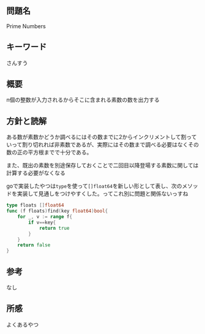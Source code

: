 ## 問題名
Prime Numbers
## キーワード
さんすう

## 概要
n個の整数が入力されるからそこに含まれる素数の数を出力する

## 方針と読解
ある数が素数かどうか調べるにはその数までに2からインクリメントして割っていって割り切れれば非素数であるが、実際にはその数まで調べる必要はなくその数の正の平方根までで十分である。

また、既出の素数を別途保存しておくことで二回目以降登場する素数に関しては計算する必要がなくなる

goで実装したやつは`type`を使って`[]float64`を新しい形として表し、次のメソッドを実装して見通しをつけやすくした。ってこれ別に問題と関係ないっすね
```go
type floats []float64
func (f floats)find(key float64)bool{
	for _, v := range f{
		if v==key{
			return true
		}
	}
	return false
}
```

## 参考
なし

## 所感
よくあるやつ